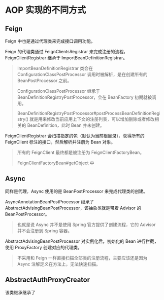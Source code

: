 # AOP 实现的不同方式



## Feign

Feign 中也是通过代理类来完成接口调用功能。

Feign 的代理类通过 FeignClientsRegistrar 来完成注册的流程，FeignClientRegistrar 继承于 ImportBeanDefinitionRegistrar。

> ImportBeanDefinitionRegistrar 类会在 ConfigurationClassPostProcessor 调用时被解析，是在创建所有的 BeanPostProcessor 之前。
>
> ConfigurationClassPostProcessor 继承于 BeanDefinitionRegistryPostProcessor，会在 BeanFactory 初期就被调用。
>
> BeanDefinitionRegistryPostProcessor#postProcessBeanDefinitionRegistry() 就是用来修改当前应用上下文的注册列表，可以增加删除或者修改相关的 BeanDefinition，此时 Bean 并未创建。

FeignClientRegistrar 会扫描指定的包（默认为当前根目录），获得所有的 FeignClient 标注的接口，然后解析并注册为 Bean 对象。

> 所有的 FeignClient 最终都是被注册为 FeignClientFactoryBean。
>
> FeignClientFactoryBean#getObject 中







## Async

同样是代理，Async 使用的是 BeanPostProcessor 来完成代理类的创建。

AsyncAnnotationBeanPostProcessor 继承了AbstractAdvisingBeanPostProcessor，该抽象类就是带着 Advisor 的 BeanPostProcessor。

> 也就是说 Async 并不是使用 Spring 官方提供了创建流程，它的 Advisor 并不会注册到 Spring 容器。

AbstractAdvisingBeanPostProcessor 对实例化后，初始化的 Bean 进行拦截，使用 ProxyFactory 创建对应的代理类。

> 不采用和 Feign 一样直接扫描全部类的注册流程，主要应该还是因为 Async 注解定义在方法上，无法快速扫描。









## AbstractAuthProxyCreator

该类继承继承了
